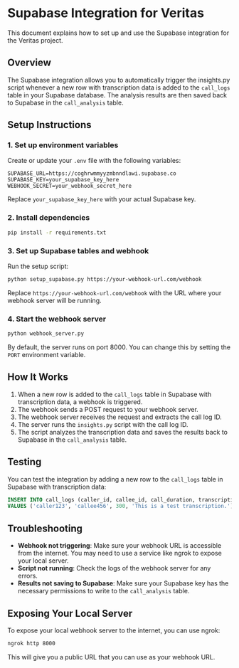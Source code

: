 # Supabase Integration for Veritas

This document explains how to set up and use the Supabase integration for the Veritas project.

## Overview

The Supabase integration allows you to automatically trigger the insights.py script whenever a new row with transcription data is added to the `call_logs` table in your Supabase database. The analysis results are then saved back to Supabase in the `call_analysis` table.

## Setup Instructions

### 1. Set up environment variables

Create or update your `.env` file with the following variables:

```
SUPABASE_URL=https://coghrwmmyyzmbnndlawi.supabase.co
SUPABASE_KEY=your_supabase_key_here
WEBHOOK_SECRET=your_webhook_secret_here
```

Replace `your_supabase_key_here` with your actual Supabase key.

### 2. Install dependencies

```bash
pip install -r requirements.txt
```

### 3. Set up Supabase tables and webhook

Run the setup script:

```bash
python setup_supabase.py https://your-webhook-url.com/webhook
```

Replace `https://your-webhook-url.com/webhook` with the URL where your webhook server will be running.

### 4. Start the webhook server

```bash
python webhook_server.py
```

By default, the server runs on port 8000. You can change this by setting the `PORT` environment variable.

## How It Works

1. When a new row is added to the `call_logs` table in Supabase with transcription data, a webhook is triggered.
2. The webhook sends a POST request to your webhook server.
3. The webhook server receives the request and extracts the call log ID.
4. The server runs the `insights.py` script with the call log ID.
5. The script analyzes the transcription data and saves the results back to Supabase in the `call_analysis` table.

## Testing

You can test the integration by adding a new row to the `call_logs` table in Supabase with transcription data:

```sql
INSERT INTO call_logs (caller_id, callee_id, call_duration, transcription)
VALUES ('caller123', 'callee456', 300, 'This is a test transcription.');
```

## Troubleshooting

- **Webhook not triggering**: Make sure your webhook URL is accessible from the internet. You may need to use a service like ngrok to expose your local server.
- **Script not running**: Check the logs of the webhook server for any errors.
- **Results not saving to Supabase**: Make sure your Supabase key has the necessary permissions to write to the `call_analysis` table.

## Exposing Your Local Server

To expose your local webhook server to the internet, you can use ngrok:

```bash
ngrok http 8000
```

This will give you a public URL that you can use as your webhook URL.
